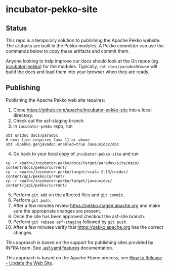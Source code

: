 # incubator-pekko-site

## Status

This repo is a temporary solution to publishing the Apache Pekko website. The artifacts
are built in the Pekko modules. A Pekko committer can use the commands below to
copy these artifacts and commit them.

Anyone looking to help improve our docs should look at the Git repos
(eg [incubator-pekko](https://github.com/apache/incubator-pekko)) for the modules.
Typically, `sbt docs/paradoxBrowse` will build the docs and load them into your browser
when they are ready.

## Publishing

Publishing the Apache Pekko web site requires:

1. Clone https://github.com/apache/incubator-pekko-site into a local directory.
2. Check out the asf-staging branch.
3. In `incubator-pekko` repo, run
```
sbt unidoc docs/paradox
# next line requires Java 11 or above
sbt -Dpekko.genjavadoc.enabled=true Javaunidoc/doc 
```
4. Go back to your local copy of `incubator-pekko-site` and run
```
cp -r <path>/incubator-pekko/docs/target/paradox/site/main/ content/docs/pekko/current/
cp -r <path>/incubator-pekko/target/scala-2.13/unidoc/ content/api/pekko/current/
cp -r <path>/incubator-pekko/target/javaunidoc/ content/japi/pekko/current/
```
5. Perform `git add` on the affected files and `git commit`.
6. Perform `git push`.
7. After a few minutes review https://pekko.staged.apache.org and make sure the appropriate changes are present.
8. Once the site has been approved checkout the asf-site branch.
9. Perform `git rebase asf-staging` followed by `git push`.
10. After a few minutes verify that https://pekko.apache.org has the correct changes.

This approach is based on the support for publishing sites provided by INFRA team. See [.asf.yaml features](https://cwiki.apache.org/confluence/display/INFRA/git+-+.asf.yaml+features) documentation.

This approach is based on the Apache Flume process, see [How to Release - Update the Web Site](https://cwiki.apache.org/confluence/display/FLUME/How+to+Release#HowtoRelease-Updatethewebsite).
